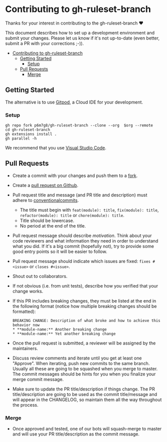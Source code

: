 # Contributing to gh-ruleset-branch

Thanks for your interest in contributing to the gh-ruleset-branch ❤️

This document describes how to set up a development environment and submit your changes. Please
let us know if it's not up-to-date (even better, submit a PR with your  corrections ;-)).

- [Contributing to gh-ruleset-branch](#contributing-to-gh-ruleset-branch)
  - [Getting Started](#getting-started)
    - [Setup](#setup)
  - [Pull Requests](#pull-requests)
    - [Merge](#merge)

## Getting Started

The alternative is to use [Gitpod](https://www.gitpod.io/), a Cloud IDE for your development.

### Setup

```console
gh repo fork p6m7g8/gh-ruleset-branch --clone --org  $org --remote
cd gh-ruleset-branch
gh extensions install .
gh parallel -h
```

We recommend that you use [Visual Studio Code](https://code.visualstudio.com/).

## Pull Requests

- Create a commit with your changes and push them to a [fork](https://docs.github.com/en/get-started/quickstart/fork-a-repo).

- Create a [pull request on Github](https://docs.github.com/en/github/collaborating-with-pull-requests/proposing-changes-to-your-work-with-pull-requests/creating-a-pull-request-from-a-fork).

- Pull request title and message (and PR title and description) must adhere to
  [conventionalcommits](https://www.conventionalcommits.org).
  - The title must begin with `feat(module): title`, `fix(module): title`, `refactor(module): title` or
    `chore(module): title`.
  - Title should be lowercase.
  - No period at the end of the title.

- Pull request message should describe _motivation_. Think about your code reviewers and what information they need in
  order to understand what you did. If it's a big commit (hopefully not), try to provide some good entry points so
  it will be easier to follow.

- Pull request message should indicate which issues are fixed: `fixes #<issue>` or `closes #<issue>`.

- Shout out to collaborators.

- If not obvious (i.e. from unit tests), describe how you verified that your change works.

- If this PR includes breaking changes, they must be listed at the end in the following format
  (notice how multiple breaking changes should be formatted):

  ```text
  BREAKING CHANGE: Description of what broke and how to achieve this behavior now
  * **module-name:** Another breaking change
  * **module-name:** Yet another breaking change
  ```

- Once the pull request is submitted, a reviewer will be assigned by the maintainers.

- Discuss review comments and iterate until you get at least one "Approve". When iterating, push new commits to the
  same branch. Usually all these are going to be squashed when you merge to master. The commit messages should be hints
  for you when you finalize your merge commit message.

- Make sure to update the PR title/description if things change. The PR title/description are going to be used as the
  commit title/message and will appear in the CHANGELOG, so maintain them all the way throughout the process.

### Merge

- Once approved and tested, one of our bots will squash-merge to master and will use your PR title/description as the
  commit message.
